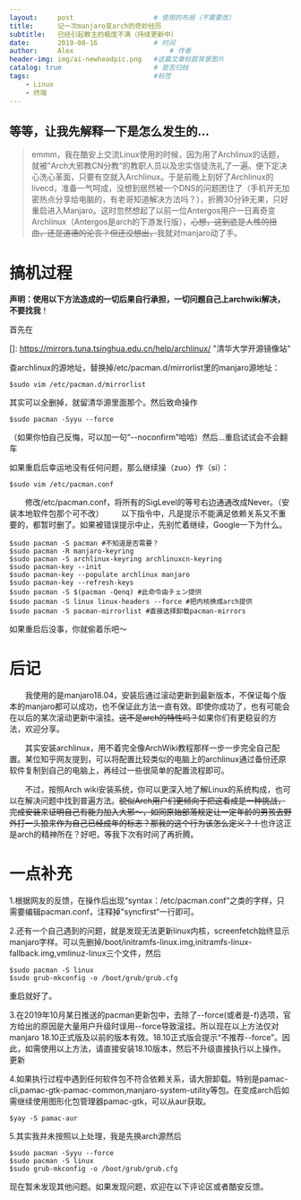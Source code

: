```yaml
---
layout:     post   				    # 使用的布局（不需要改）
title:      记一次manjaro变arch的奇妙经历 
subtitle:   已经引起教主的极度不满（持续更新中）
date:       2019-08-16 				# 时间
author:     Alex 						# 作者
header-img: img/ai-newheadpic.png 	#这篇文章标题背景图片
catalog: true 						# 是否归档
tags:								#标签
    - Linux
    - 终端
---
```


## 等等，让我先解释一下是怎么发生的...
>emmm，我在酷安上交流Linux使用的时候，因为用了Archlinux的话题，就被”Arch大邪教CN分教“的教职人员以及忠实信徒洗礼了一遍。便下定决心洗心革面，只要有空就入Archlinux。于是前晚上刻好了Archlinux的livecd，准备一气呵成，没想到居然被一个DNS的问题困住了（手机开无加密热点分享给电脑的，有老哥知道解决方法吗？），折腾30分钟无果，只好重启进入Manjaro。这时忽然想起了以前一位Antergos用户一日离奇变Archlinux（Antergos是arch的下游发行版），~~心想，这到底是人性的扭曲，还是道德的沦丧？但还没想出，~~我就对manjaro动了手。



# 搞机过程

**声明：使用以下方法造成的一切后果自行承担，一切问题自己上archwiki解决，不要找我**！

首先在

[]: https://mirrors.tuna.tsinghua.edu.cn/help/archlinux/	"清华大学开源镜像站"

查archlinux的源地址，替换掉/etc/pacman.d/mirrorlist里的manjaro源地址：

```
$sudo vim /etc/pacman.d/mirrorlist
```

其实可以全删掉，就留清华源里面那个。然后致命操作

```
$sudo pacman -Syyu --force
```

（如果你怕自己反悔，可以加一句“--noconfirm”哈哈）然后...重启试试会不会翻车

如果重启后幸运地没有任何问题，那么继续操（zuo）作（si）：
```
$sudo vim /etc/pacman.conf
```
　　修改/etc/pacman.conf，将所有的SigLevel的等号右边通通改成Never。（安装本地软件包那个可不改）
　　以下指令中，凡是提示不能满足依赖关系又不重要的，都暂时删了。如果被错误提示中止，先别忙着继续，Google一下为什么。
```
$sudo pacman -S pacman #不知道是否需要？
$sudo pacman -R manjaro-keyring
$sudo pacman -S archlinux-keyring archlinuxcn-keyring
$sudo pacman-key --init
$sudo pacman-key --populate archlinux manjaro
$sudo pacman-key --refresh-keys
$sudo pacman -S $(pacman -Qenq) #此命令由チェン提供
$sudo pacman -S linux linux-headers --force #把内核换成arch提供
$sudo pacman -S pacman-mirrorlist #直接选择卸载pacman-mirrors
```

如果重启后没事，你就偷着乐吧～

# 后记
　　我使用的是manjaro18.04，安装后通过滚动更新到最新版本，不保证每个版本的manjaro都可以成功，也不保证此方法一直有效。即使你成功了，也有可能会在以后的某次滚动更新中滚挂。~~这不是arch的特性吗？~~如果你们有更稳妥的方法，欢迎分享。

　　其实安装archlinux，用不着完全像ArchWiki教程那样一步一步完全自己配置。某位知乎网友提到，可以将配置比较类似的电脑上的archlinux通过备份还原软件复制到自己的电脑上，再经过一些很简单的配置流程即可。

　　不过，按照Arch wiki安装系统，你可以更深入地了解Linux的系统构成，也可以在解决问题中找到普遍方法。~~貌似Arch用户们更倾向于把这看成是一种挑战，完成安装来证明自己有能力加入大邪～，如同原始部落规定让一定年龄的男孩去野外打一头狼来作为自己已经成年的标志？那我的这个行为该怎么定义？！~~也许这正是arch的精神所在？好吧，等我下次有时间了再折腾。
  
# 一点补充
1.根据网友的反馈，在操作后出现“syntax：/etc/pacman.conf“之类的字样，只需要编辑pacman.conf，注释掉”syncfirst“一行即可。
   
2.还有一个自己遇到的问题，就是发现无法更新linux内核，screenfetch始终显示manjaro字样。可以先删掉/boot/initramfs-linux.img,initramfs-linux-fallback.img,vmlinuz-linux三个文件，然后
```
$sudo pacman -S linux
$sudo grub-mkconfig -o /boot/grub/grub.cfg
```
   重启就好了。
   
 3.在2019年10月某日推送的pacman更新包中，去除了--force(或者是-f)选项，官方给出的原因是大量用户升级时误用--force导致滚挂。所以现在以上方法仅对manjaro 18.10正式版及以前的版本有效。18.10正式版会提示“不推荐--force”。因此，如需使用以上方法，请直接安装18.10版本，然后不升级直接执行以上操作。更新
 
 4.如果执行过程中遇到任何软件包不符合依赖关系，请大胆卸载。特别是pamac-cli,pamac-gtk-pamac-common,manjaro-system-utility等包。在变成arch后如需继续使用图形化包管理器pamac-gtk，可以从aur获取。
 ```
$yay -S pamac-aur
```
5.其实我并未按照以上处理，我是先换arch源然后
 ```
$sudo pacman -Syyu --force
$sudo pacman -S linux
$sudo grub-mkconfig -o /boot/grub/grub.cfg
```

现在暂未发现其他问题。如果发现问题，欢迎在以下评论区或者酷安反馈。
